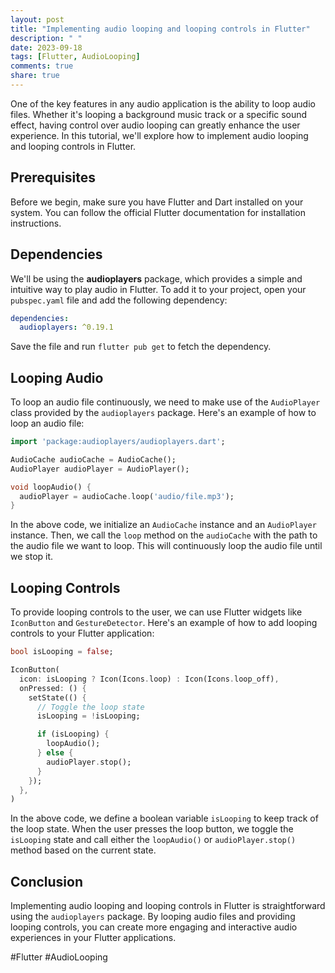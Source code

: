 ```yaml
---
layout: post
title: "Implementing audio looping and looping controls in Flutter"
description: " "
date: 2023-09-18
tags: [Flutter, AudioLooping]
comments: true
share: true
---
```


One of the key features in any audio application is the ability to loop audio files. Whether it's looping a background music track or a specific sound effect, having control over audio looping can greatly enhance the user experience. In this tutorial, we'll explore how to implement audio looping and looping controls in Flutter.

## Prerequisites

Before we begin, make sure you have Flutter and Dart installed on your system. You can follow the official Flutter documentation for installation instructions.

## Dependencies

We'll be using the **audioplayers** package, which provides a simple and intuitive way to play audio in Flutter. To add it to your project, open your `pubspec.yaml` file and add the following dependency:

```yaml
dependencies:
  audioplayers: ^0.19.1
```

Save the file and run `flutter pub get` to fetch the dependency.

## Looping Audio

To loop an audio file continuously, we need to make use of the `AudioPlayer` class provided by the `audioplayers` package. Here's an example of how to loop an audio file:

```dart
import 'package:audioplayers/audioplayers.dart';

AudioCache audioCache = AudioCache();
AudioPlayer audioPlayer = AudioPlayer();

void loopAudio() {
  audioPlayer = audioCache.loop('audio/file.mp3');
}
```

In the above code, we initialize an `AudioCache` instance and an `AudioPlayer` instance. Then, we call the `loop` method on the `audioCache` with the path to the audio file we want to loop. This will continuously loop the audio file until we stop it.

## Looping Controls

To provide looping controls to the user, we can use Flutter widgets like `IconButton` and `GestureDetector`. Here's an example of how to add looping controls to your Flutter application:

```dart
bool isLooping = false;

IconButton(
  icon: isLooping ? Icon(Icons.loop) : Icon(Icons.loop_off),
  onPressed: () {
    setState(() {
      // Toggle the loop state
      isLooping = !isLooping;

      if (isLooping) {
        loopAudio();
      } else {
        audioPlayer.stop();
      }
    });
  },
)
```

In the above code, we define a boolean variable `isLooping` to keep track of the loop state. When the user presses the loop button, we toggle the `isLooping` state and call either the `loopAudio()` or `audioPlayer.stop()` method based on the current state.

## Conclusion

Implementing audio looping and looping controls in Flutter is straightforward using the `audioplayers` package. By looping audio files and providing looping controls, you can create more engaging and interactive audio experiences in your Flutter applications.

#Flutter #AudioLooping